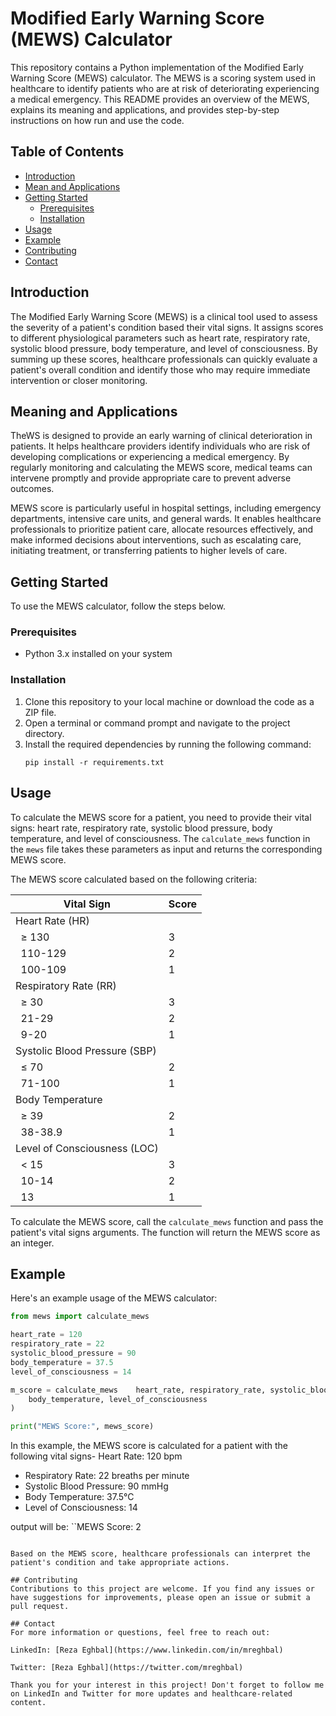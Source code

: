 # Modified Early Warning Score (MEWS) Calculator

This repository contains a Python implementation of the Modified Early Warning Score (MEWS) calculator. The MEWS is a scoring system used in healthcare to identify patients who are at risk of deteriorating experiencing a medical emergency. This README provides an overview of the MEWS, explains its meaning and applications, and provides step-by-step instructions on how run and use the code.

## Table of Contents
- [Introduction](#introduction)
- [Mean and Applications](#meaning-and-applications)
- [Getting Started](#getting-started)
  - [Prerequisites](#prerequisites)
  - [Installation](#installation)
- [Usage](#usage)
- [Example](#example)
- [Contributing](#contributing)
- [Contact](#contact)

## Introduction
The Modified Early Warning Score (MEWS) is a clinical tool used to assess the severity of a patient's condition based their vital signs. It assigns scores to different physiological parameters such as heart rate, respiratory rate, systolic blood pressure, body temperature, and level of consciousness. By summing up these scores, healthcare professionals can quickly evaluate a patient's overall condition and identify those who may require immediate intervention or closer monitoring.

## Meaning and Applications
TheWS is designed to provide an early warning of clinical deterioration in patients. It helps healthcare providers identify individuals who are risk of developing complications or experiencing a medical emergency. By regularly monitoring and calculating the MEWS score, medical teams can intervene promptly and provide appropriate care to prevent adverse outcomes.

 MEWS score is particularly useful in hospital settings, including emergency departments, intensive care units, and general wards. It enables healthcare professionals to prioritize patient care, allocate resources effectively, and make informed decisions about interventions, such as escalating care, initiating treatment, or transferring patients to higher levels of care.

## Getting Started
To use the MEWS calculator, follow the steps below.

### Prerequisites
- Python 3.x installed on your system

### Installation
1. Clone this repository to your local machine or download the code as a ZIP file.
2. Open a terminal or command prompt and navigate to the project directory.
3. Install the required dependencies by running the following command:
   ```
   pip install -r requirements.txt
   ```

## Usage
To calculate the MEWS score for a patient, you need to provide their vital signs: heart rate, respiratory rate, systolic blood pressure, body temperature, and level of consciousness. The `calculate_mews` function in the `mews` file takes these parameters as input and returns the corresponding MEWS score.

The MEWS score calculated based on the following criteria:

| Vital Sign              | Score |
|-------------------------|-------|
| Heart Rate (HR)         |       |
| &nbsp;&nbsp;≥ 130       | 3     |
| &nbsp;&nbsp;110-129     | 2     |
| &nbsp;&nbsp;100-109     | 1     |
| Respiratory Rate (RR)   |       |
| &nbsp;&nbsp;≥ 30        | 3     |
| &nbsp;&nbsp;21-29       | 2     |
| &nbsp;&nbsp;9-20        | 1     |
| Systolic Blood Pressure (SBP) | |
| &nbsp;&nbsp;≤ 70        | 2     |
| &nbsp;&nbsp;71-100      | 1     |
| Body Temperature        |       |
| &nbsp;&nbsp;≥ 39        | 2     |
| &nbsp;&nbsp;38-38.9     | 1     |
| Level of Consciousness (LOC) |   |
| &nbsp;&nbsp;< 15        | 3     |
| &nbsp;&nbsp;10-14       | 2     |
| &nbsp;&nbsp;13          | 1     |

To calculate the MEWS score, call the `calculate_mews` function and pass the patient's vital signs arguments. The function will return the MEWS score as an integer.

## Example
Here's an example usage of the MEWS calculator:

```python
from mews import calculate_mews

heart_rate = 120
respiratory_rate = 22
systolic_blood_pressure = 90
body_temperature = 37.5
level_of_consciousness = 14

m_score = calculate_mews    heart_rate, respiratory_rate, systolic_blood_pressure,
    body_temperature, level_of_consciousness
)

print("MEWS Score:", mews_score)
```

In this example, the MEWS score is calculated for a patient with the following vital signs- Heart Rate: 120 bpm
- Respiratory Rate: 22 breaths per minute
- Systolic Blood Pressure: 90 mmHg
- Body Temperature: 37.5°C
- Level of Consciousness: 14

 output will be:
``MEWS Score: 2
```

Based on the MEWS score, healthcare professionals can interpret the patient's condition and take appropriate actions.

## Contributing
Contributions to this project are welcome. If you find any issues or have suggestions for improvements, please open an issue or submit a pull request.

## Contact
For more information or questions, feel free to reach out:

LinkedIn: [Reza Eghbal](https://www.linkedin.com/in/mreghbal)

Twitter: [Reza Eghbal](https://twitter.com/mreghbal)

Thank you for your interest in this project! Don't forget to follow me on LinkedIn and Twitter for more updates and healthcare-related content.
